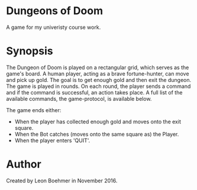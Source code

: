# Dungeons of Doom

A game for my univeristy course work.

# Synopsis

The Dungeon of Doom is played on a rectangular grid, which serves as the
game's board. A human player, acting as a brave fortune-hunter, can move and
pick up gold. The goal is to get enough gold and then exit the dungeon. The
game is played in rounds. On each round, the player sends a command and if
the command is successful, an action takes place. A full list of the available
commands, the game-protocol, is available below.

The game ends either:
- When the player has collected enough gold and moves onto the exit square.
- When the Bot catches (moves onto the same square as) the Player.
- When the player enters 'QUIT'.

# Author
Created by Leon Boehmer in November 2016.
